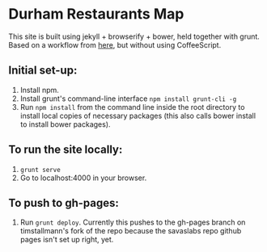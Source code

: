 # Durham Restaurants Map

This site is built using jekyll + browserify + bower, held together with grunt. 
Based on a workflow from [here](http://www.aymerick.com/2014/07/22/jekyll-github-pages-bower-bootstrap.html), but without using CoffeeScript.

## Initial set-up:

1. Install npm.
2. Install grunt's command-line interface `npm install grunt-cli -g`
3. Run `npm install` from the command line inside the root directory to install local copies of necessary packages (this also calls bower install to install bower packages).

## To run the site locally:

1. `grunt serve`
2. Go to localhost:4000 in your browser.

## To push to gh-pages:

1. Run `grunt deploy`. Currently this pushes to the gh-pages branch on timstallmann's fork of the repo 
because the savaslabs repo github pages isn't set up right, yet.
